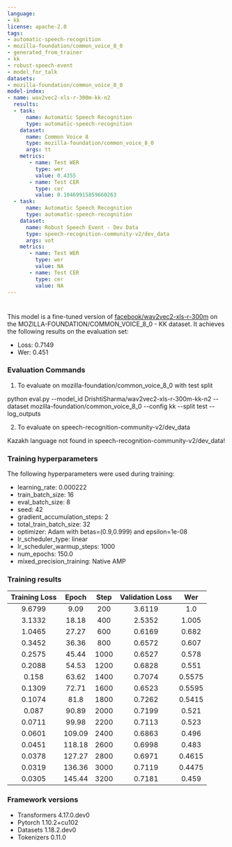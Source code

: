 ```yaml
---
language:
- kk
license: apache-2.0
tags:
- automatic-speech-recognition
- mozilla-foundation/common_voice_8_0
- generated_from_trainer
- kk
- robust-speech-event
- model_for_talk
datasets:
- mozilla-foundation/common_voice_8_0
model-index:
- name: wav2vec2-xls-r-300m-kk-n2
  results:
  - task: 
      name: Automatic Speech Recognition 
      type: automatic-speech-recognition
    dataset:
      name: Common Voice 8
      type: mozilla-foundation/common_voice_8_0
      args: tt
    metrics:
       - name: Test WER
         type: wer
         value: 0.4355
       - name: Test CER
         type: cer
         value: 0.10469915859660263
  - task: 
      name: Automatic Speech Recognition
      type: automatic-speech-recognition
    dataset:
      name: Robust Speech Event - Dev Data
      type: speech-recognition-community-v2/dev_data
      args: vot
    metrics:
       - name: Test WER
         type: wer
         value: NA
       - name: Test CER
         type: cer
         value: NA
---
```


<!-- This model card has been generated automatically according to the information the Trainer had access to. You
should probably proofread and complete it, then remove this comment. -->

# 

This model is a fine-tuned version of [facebook/wav2vec2-xls-r-300m](https://huggingface.co/facebook/wav2vec2-xls-r-300m) on the MOZILLA-FOUNDATION/COMMON_VOICE_8_0 - KK dataset.
It achieves the following results on the evaluation set:
- Loss: 0.7149
- Wer: 0.451

### Evaluation Commands

1. To evaluate on mozilla-foundation/common_voice_8_0 with test split

python eval.py --model_id DrishtiSharma/wav2vec2-xls-r-300m-kk-n2 --dataset mozilla-foundation/common_voice_8_0 --config kk --split test --log_outputs

2. To evaluate on speech-recognition-community-v2/dev_data

Kazakh language not found in speech-recognition-community-v2/dev_data!

### Training hyperparameters

The following hyperparameters were used during training:
- learning_rate: 0.000222
- train_batch_size: 16
- eval_batch_size: 8
- seed: 42
- gradient_accumulation_steps: 2
- total_train_batch_size: 32
- optimizer: Adam with betas=(0.9,0.999) and epsilon=1e-08
- lr_scheduler_type: linear
- lr_scheduler_warmup_steps: 1000
- num_epochs: 150.0
- mixed_precision_training: Native AMP

### Training results

| Training Loss | Epoch  | Step | Validation Loss | Wer    |
|:-------------:|:------:|:----:|:---------------:|:------:|
| 9.6799        | 9.09   | 200  | 3.6119          | 1.0    |
| 3.1332        | 18.18  | 400  | 2.5352          | 1.005  |
| 1.0465        | 27.27  | 600  | 0.6169          | 0.682  |
| 0.3452        | 36.36  | 800  | 0.6572          | 0.607  |
| 0.2575        | 45.44  | 1000 | 0.6527          | 0.578  |
| 0.2088        | 54.53  | 1200 | 0.6828          | 0.551  |
| 0.158         | 63.62  | 1400 | 0.7074          | 0.5575 |
| 0.1309        | 72.71  | 1600 | 0.6523          | 0.5595 |
| 0.1074        | 81.8   | 1800 | 0.7262          | 0.5415 |
| 0.087         | 90.89  | 2000 | 0.7199          | 0.521  |
| 0.0711        | 99.98  | 2200 | 0.7113          | 0.523  |
| 0.0601        | 109.09 | 2400 | 0.6863          | 0.496  |
| 0.0451        | 118.18 | 2600 | 0.6998          | 0.483  |
| 0.0378        | 127.27 | 2800 | 0.6971          | 0.4615 |
| 0.0319        | 136.36 | 3000 | 0.7119          | 0.4475 |
| 0.0305        | 145.44 | 3200 | 0.7181          | 0.459  |


### Framework versions

- Transformers 4.17.0.dev0
- Pytorch 1.10.2+cu102
- Datasets 1.18.2.dev0
- Tokenizers 0.11.0
